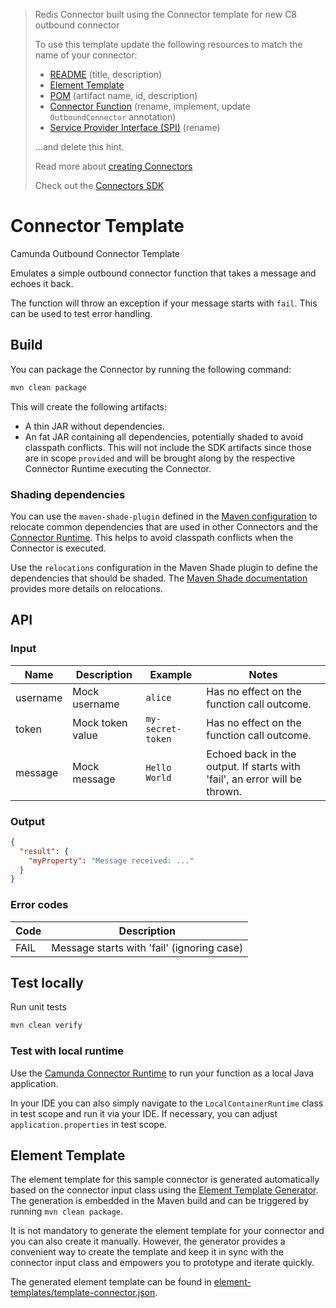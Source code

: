 > Redis Connector built using the Connector template for new C8 outbound connector
>
> To use this template update the following resources to match the name of your connector:
>
> * [README](./README.md) (title, description)
> * [Element Template](./element-templates/template-connector.json)
> * [POM](./pom.xml) (artifact name, id, description)
> * [Connector Function](src/main/java/io/camunda/example/MyConnectorFunction.java) (rename, implement, update `OutboundConnector` annotation)
> * [Service Provider Interface (SPI)](./src/main/resources/META-INF/services/io.camunda.connector.api.outbound.OutboundConnectorFunction) (rename)
>
> ...and delete this hint.
> 
> Read more about [creating Connectors](https://docs.camunda.io/docs/components/connectors/custom-built-connectors/connector-sdk/#creating-a-custom-connector)
>
> Check out the [Connectors SDK](https://github.com/camunda/connector-sdk)


# Connector Template

Camunda Outbound Connector Template

Emulates a simple outbound connector function that takes a message and echoes it back.

The function will throw an exception if your message starts with `fail`. This can be used to test error handling.

## Build

You can package the Connector by running the following command:

```bash
mvn clean package
```

This will create the following artifacts:

- A thin JAR without dependencies.
- An fat JAR containing all dependencies, potentially shaded to avoid classpath conflicts. This will not include the SDK artifacts since those are in scope `provided` and will be brought along by the respective Connector Runtime executing the Connector.

### Shading dependencies

You can use the `maven-shade-plugin` defined in the [Maven configuration](./pom.xml) to relocate common dependencies
that are used in other Connectors and the [Connector Runtime](https://github.com/camunda-community-hub/spring-zeebe/tree/master/connector-runtime#building-connector-runtime-bundles).
This helps to avoid classpath conflicts when the Connector is executed. 

Use the `relocations` configuration in the Maven Shade plugin to define the dependencies that should be shaded.
The [Maven Shade documentation](https://maven.apache.org/plugins/maven-shade-plugin/examples/class-relocation.html) 
provides more details on relocations.

## API

### Input

| Name     | Description      | Example           | Notes                                                                      |
|----------|------------------|-------------------|----------------------------------------------------------------------------|
| username | Mock username    | `alice`           | Has no effect on the function call outcome.                                |
| token    | Mock token value | `my-secret-token` | Has no effect on the function call outcome.                                |
| message  | Mock message     | `Hello World`     | Echoed back in the output. If starts with 'fail', an error will be thrown. |

### Output

```json
{
  "result": {
    "myProperty": "Message received: ..."
  }
}
```

### Error codes

| Code | Description                                |
|------|--------------------------------------------|
| FAIL | Message starts with 'fail' (ignoring case) |

## Test locally

Run unit tests

```bash
mvn clean verify
```

### Test with local runtime

Use the [Camunda Connector Runtime](https://github.com/camunda-community-hub/spring-zeebe/tree/master/connector-runtime#building-connector-runtime-bundles) to run your function as a local Java application.

In your IDE you can also simply navigate to the `LocalContainerRuntime` class in test scope and run it via your IDE.
If necessary, you can adjust `application.properties` in test scope.

## Element Template

The element template for this sample connector is generated automatically based on the connector
input class using the [Element Template Generator](https://github.com/camunda/connectors/tree/main/element-template-generator/core).
The generation is embedded in the Maven build and can be triggered by running `mvn clean package`.

It is not mandatory to generate the element template for your connector and you can also create it manually.
However, the generator provides a convenient way to create the template and keep it in sync with the connector input class
and empowers you to prototype and iterate quickly.

The generated element template can be found in [element-templates/template-connector.json](./element-templates/template-connector.json).
